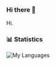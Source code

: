 ### Hi there 👋

Hi.

### 📊 Statistics
![My Languages](https://github-readme-stats.vercel.app/api/top-langs/?username=omnisci3nce)

<!--
**omnisci3nce/omnisci3nce** is a ✨ _special_ ✨ repository because its `README.md` (this file) appears on your GitHub profile.

Here are some ideas to get you started:

- 🔭 I’m currently working on ...
- 🌱 I’m currently learning ...
- 👯 I’m looking to collaborate on ...
- 🤔 I’m looking for help with ...
- 💬 Ask me about ...
- 📫 How to reach me: ...
- 😄 Pronouns: ...
- ⚡ Fun fact: ...
-->
